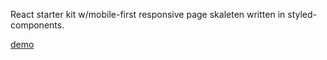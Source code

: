 React starter kit w/mobile-first responsive page skaleten written in styled-components.

[demo](https://karzol73.github.io/react-starter-kit/)
